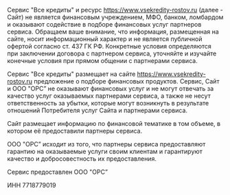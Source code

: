 
Сервис "Все кредиты" и ресурс https://www.vsekredity-rostov.ru (далее - Сайт) не является финансовым учреждением, МФО, банком, ломбардом и оказывают содействие в подборе финансовых услуг партнеров сервиса.
Обращаем ваше внимание, что информация, размещенная на сайте, носит информационный характер и не является публичной офертой согласно ст. 437 ГК РФ. Конкретные условия определяются при заключении договора с партнером сервиса, уточняйте и изучайте конечные условия при прямом общении с партнерами сервиса.

Сервис "Все кредиты" размещает на сайте https://www.vsekredity-rostov.ru предложение о подборе финансовых продуктов. Сервис, Сайт и ООО "ОРС” не оказывают финансовых услуг и не могут отвечать за качество услуг оказываемых партнерами сервиса, а также не несут ответственность за убытки, которые могут возникнуть в результате отношений Потребителя услуг Сайта и партнерами сервиса.

Сайт размещает информацию по финансовой тематике в том объеме, в котором её предоставили партнеры сервиса.

ООО "ОРС” исходит из того, что партнеры сервиса предоставляют гарантию на оказываемые услуги своим клиентам и гарантируют качество и добросовестность их предоставления.

Сервис предоставлен ООО "ОРС”

ИНН 7718779019

